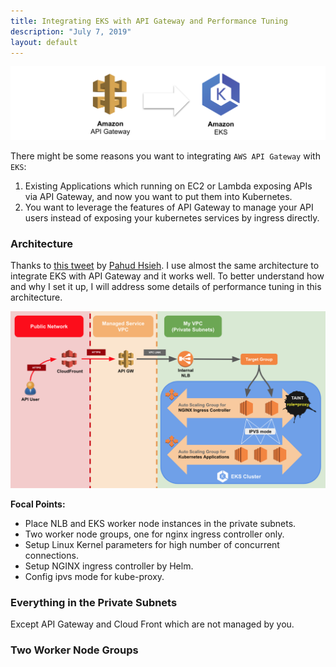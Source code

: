```yaml
---
title: Integrating EKS with API Gateway and Performance Tuning
description: "July 7, 2019"
layout: default
---
```


![cover](Integrating-EKS-with-API-Gateway-and-Performance-Tuning/cover.png)

There might be some reasons you want to integrating `AWS API Gateway` with `EKS`:
1. Existing Applications which running on EC2 or Lambda exposing APIs via API Gateway, and now you want to put them into Kubernetes.
2. You want to leverage the features of API Gateway to manage your API users instead of exposing your kubernetes services by ingress directly.

### Architecture

Thanks to [this tweet](https://twitter.com/pahudnet/status/1030628314044452865) by [Pahud Hsieh](https://twitter.com/pahudnet). I use almost the same architecture to integrate EKS with API Gateway and it works well. To better understand how and why I set it up, I will address some details of performance tuning in this architecture.

![architect of apigw with eks](Integrating-EKS-with-API-Gateway-and-Performance-Tuning/arch-apigw-eks.png)

__Focal Points:__
- Place NLB and EKS worker node instances in the private subnets. 
- Two worker node groups, one for nginx ingress controller only.
- Setup Linux Kernel parameters for high number of concurrent connections.
- Setup NGINX ingress controller by Helm.
- Config ipvs mode for kube-proxy.

### Everything in the Private Subnets

Except API Gateway and Cloud Front which are not managed by you.

### Two Worker Node Groups
